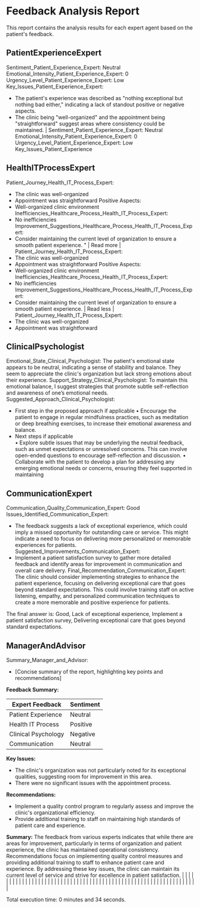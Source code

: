 # Feedback Analysis Report

This report contains the analysis results for each expert agent based on the patient's feedback.

## PatientExperienceExpert
Sentiment_Patient_Experience_Expert: Neutral
Emotional_Intensity_Patient_Experience_Expert: 0
Urgency_Level_Patient_Experience_Expert: Low
Key_Issues_Patient_Experience_Expert:
- The patient's experience was described as "nothing exceptional but nothing bad either," indicating a lack of standout positive or negative aspects.
- The clinic being "well-organized" and the appointment being "straightforward" suggest areas where consistency could be maintained.  |  Sentiment_Patient_Experience_Expert: Neutral
Emotional_Intensity_Patient_Experience_Expert: 0
Urgency_Level_Patient_Experience_Expert: Low
Key_Issues_Patient_Experience
## HealthITProcessExpert
Patient_Journey_Health_IT_Process_Expert:
- The clinic was well-organized
- Appointment was straightforward
Positive Aspects:
- Well-organized clinic environment
Inefficiencies_Healthcare_Process_Health_IT_Process_Expert:
- No inefficiencies
Improvement_Suggestions_Healthcare_Process_Health_IT_Process_Expert:
- Consider maintaining the current level of organization to ensure a smooth patient experience.  " | Read more |
Patient_Journey_Health_IT_Process_Expert:
- The clinic was well-organized
- Appointment was straightforward
Positive Aspects:
- Well-organized clinic environment
Inefficiencies_Healthcare_Process_Health_IT_Process_Expert:
- No inefficiencies
Improvement_Suggestions_Healthcare_Process_Health_IT_Process_Expert:
- Consider maintaining the current level of organization to ensure a smooth patient experience.  | Read less |
Patient_Journey_Health_IT_Process_Expert:
- The clinic was well-organized
- Appointment was straightforward
## ClinicalPsychologist
Emotional_State_Clinical_Psychologist: The patient's emotional state appears to be neutral, indicating a sense of stability and balance. They seem to appreciate the clinic's organization but lack strong emotions about their experience.
Support_Strategy_Clinical_Psychologist: To maintain this emotional balance, I suggest strategies that promote subtle self-reflection and awareness of one’s emotional needs.
Suggested_Approach_Clinical_Psychologist:
- First step in the proposed approach if applicable
  • Encourage the patient to engage in regular mindfulness practices, such as meditation or deep breathing exercises, to increase their emotional awareness and balance.
- Next steps if applicable    
  • Explore subtle issues that may be underlying the neutral feedback, such as unmet expectations or unresolved concerns. This can involve open-ended questions to encourage self-reflection and discussion. 
  • Collaborate with the patient to develop a plan for addressing any emerging emotional needs or concerns, ensuring they feel supported in maintaining
## CommunicationExpert
Communication_Quality_Communication_Expert: Good
Issues_Identified_Communication_Expert:
- The feedback suggests a lack of exceptional experience, which could imply a missed opportunity for outstanding care or service. This might indicate a need to focus on delivering more personalized or memorable experiences for patients.
Suggested_Improvements_Communication_Expert:
- Implement a patient satisfaction survey to gather more detailed feedback and identify areas for improvement in communication and overall care delivery.
Final_Recommendation_Communication_Expert: The clinic should consider implementing strategies to enhance the patient experience, focusing on delivering exceptional care that goes beyond standard expectations. This could involve training staff on active listening, empathy, and personalized communication techniques to create a more memorable and positive experience for patients.    



The final answer is: Good, Lack of exceptional experience, Implement a patient satisfaction survey, Delivering exceptional care that goes beyond standard expectations.
## ManagerAndAdvisor
Summary_Manager_and_Advisor:
- [Concise summary of the report, highlighting key points and recommendations]

**Feedback Summary:**

| **Expert Feedback** | **Sentiment** |
| --- | --- |
| Patient Experience | Neutral |
| Health IT Process | Positive |
| Clinical Psychology | Negative |
| Communication | Neutral |

**Key Issues:**

- The clinic's organization was not particularly noted for its exceptional qualities, suggesting room for improvement in this area.
- There were no significant issues with the appointment process.

**Recommendations:**

- Implement a quality control program to regularly assess and improve the clinic's organizational efficiency.
- Provide additional training to staff on maintaining high standards of patient care and experience.

**Summary:**
The feedback from various experts indicates that while there are areas for improvement, particularly in terms of organization and patient experience, the clinic has maintained operational consistency. Recommendations focus on implementing quality control measures and providing additional training to staff to enhance patient care and experience. By addressing these key issues, the clinic can maintain its current level of service and strive for excellence in patient satisfaction.  |  |  |  |  |  |  |  |  |  |  |  |  |  |  |  |  |  |  |  |  |  |  |  |  |  |  |  |  |  |  |  |  |  |  |  |  |  |  |  |  |  |  |  |  |  |  |  |  |  |  |  |  |  |  |  |  |  |  |  |  |  |  |  | 

Total execution time: 0 minutes and 34 seconds.
